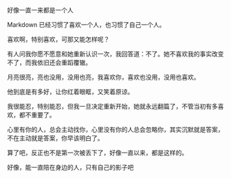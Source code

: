 好像一直一来都是一个人

Markdown
已经习惯了喜欢一个人，也习惯了自己一个人。

喜欢啊，特别喜欢，可那又能怎样呢？

有人问我你愿不愿意和她重新认识一次，我回答道：不了。她不喜欢我的事实改变不了，而我依旧还会重蹈覆辙。

月亮很亮，亮也没用，没用也亮，我喜欢你，喜欢也没用，没用也喜欢。

他到底是有多好，让你红着眼眶，又笑着原谅。

我很能忍，特别能忍，但我一旦决定重新开始，她就永远翻篇了，不管当初有多喜欢，都不重要了。

心里有你的人，总会主动找你，心里没有你的人总会忽略你，其实沉默就是答案，不在主动就是答案，你早该明白了。

算了吧，反正也不是第一次被丢下了，好像一直以来，都是这样的。

好像，能一直陪在身边的人，只有自己的影子吧

